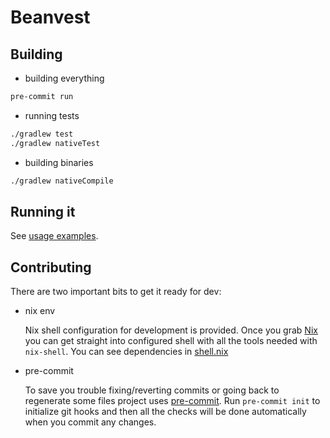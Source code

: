 # Beanvest

## Building
- building everything
```bash
pre-commit run
```

- running tests
```bash
./gradlew test
./gradlew nativeTest
```

- building binaries
```bash
./gradlew nativeCompile
```

## Running it
See [usage examples](generated/usage.md).

## Contributing

There are two important bits to get it ready for dev:

- nix env
  
  Nix shell configuration for development is provided. Once you grab [Nix](https://nixos.org/) you can get straight
  into configured shell with all the tools needed with `nix-shell`. You can see dependencies in [shell.nix](shell.nix)
  
- pre-commit
  
  To save you trouble fixing/reverting commits or going back to regenerate some files project uses
  [pre-commit](https://pre-commit.com/). Run `pre-commit init` to initialize git hooks
  and then all the checks will be done automatically when you commit any changes.  
